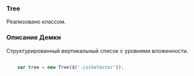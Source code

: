 ### Tree

Реализовано классом.

### Описание Демки
Структурированный вертикальный список с уровнями вложенности.

```javascript

    var tree = new Tree($('.cssSelector'));

```
